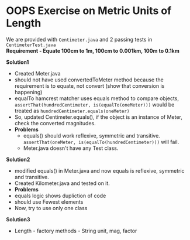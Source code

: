 # OOPS Exercise on Metric Units of Length
We are provided with ```Centimeter.java``` and 2 passing tests in ```CentimeterTest.java``` <br>
**Requirement - Equate 100cm to 1m, 100cm to 0.001km, 100m to 0.1km**

**Solution1**
- Created Meter.java
- should not have used convertedToMeter method because the requirement is to equate, not convert (show that conversion is happening)
- equalTo hamcrest matcher uses equals method to compare objects, ```assertThat(hundredCentimeter, is(equalTo(oneMeter)))``` would be treated as ```hundredCentimeter.equals(oneMeter)```
- So, updated Centimeter.equals(), if the object is an instance of Meter, check the converted magnitudes.
- **Problems**
  - equals() should work reflexive, symmetric and transitive. ```assertThat(oneMeter, is(equalTo(hundredCentimeter)))``` will fail.
  - Meter.java doesn't have any Test class.
  
**Solution2**
 - modified equals() in Meter.java and now equals is reflexive, symmetric and transitive.
 - Created Kilometer.java and tested on it.
 - **Problems**
  - equals logic shows dupliction of code
  - should use Fewest elements
  - Now, try to use only one class

**Solution3**
- Length - factory methods - String unit, mag, factor
